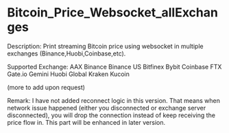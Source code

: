 # Bitcoin_Price_Websocket_allExchanges
Description:
Print streaming Bitcoin price using websocket in multiple exchanges (Binance,Huobi,Coinbase,etc). 

Supported Exchange:
AAX
Binance
Binance US
Bitfinex
Bybit
Coinbase
FTX
Gate.io
Gemini
Huobi Global
Kraken
Kucoin

(more to add upon request)

Remark:
I have not added reconnect logic in this version. That means when network issue happened (either you disconnected or exchange server disconnected), you will drop the connection instead of keep receiving the price flow in. This part will be enhanced in later version.
